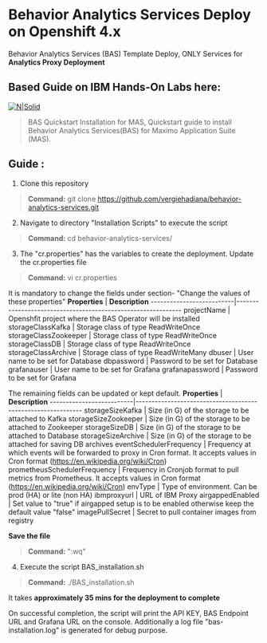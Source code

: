 
# Behavior Analytics Services Deploy on Openshift 4.x
Behavior Analytics Services (BAS) Template Deploy, ONLY Services for **Analytics Proxy Deployment** 

## Based Guide on IBM Hands-On Labs here:
[![N|Solid](https://developer.ibm.com/caas-storage/skillscollection/behavior-analytics-services/dev/_attachments/BAS_medium.png)](https://developer.ibm.com/openlabsdev/ui/behavior-analytics-services)
> BAS Quickstart Installation for MAS, Quickstart guide to install Behavior Analytics Services(BAS) for Maximo Application Suite (MAS).

## Guide :
1. Clone this repository
> **Command:** git clone https://github.com/vergiehadiana/behavior-analytics-services.git
2. Navigate to directory "Installation Scripts" to execute the script
> **Command:** cd behavior-analytics-services/
3. The "cr.properties" has the variables to create the deployment. Update the cr.properties file
> **Command:** vi cr.properties

It is mandatory to change the fields under section- "Change the values of these properties"
**Properties**	          | **Description**
--------------------------|-------------------------------------------------------------
projectName	              | Openshfit project where the BAS Operator will be installed
storageClassKafka	      | Storage class of type ReadWriteOnce
storageClassZookeeper	  | Storage class of type ReadWriteOnce
storageClassDB	          | Storage class of type ReadWriteOnce
storageClassArchive	      | Storage class of type ReadWriteMany
dbuser	                  | User name to be set for Database
dbpassword  	          | Password to be set for Database
grafanauser	              | User name to be set for Grafana
grafanapassword	          | Password to be set for Grafana

The remaining fields can be updated or kept default.
**Properties**	          | **Description**
--------------------------|-------------------------------------------------------------
storageSizeKafka	      | Size (in G) of the storage to be attached to Kafka
storageSizeZookeeper	  | Size (in G) of the storage to be attached to Zookeeper
storageSizeDB	          | Size (in G) of the storage to be attached to Database
storageSizeArchive	      | Size (in G) of the storage to be attached for saving DB archives
eventSchedulerFrequency	  | Frequency at which events will be forwarded to proxy in Cron format. It accepts values in Cron format (https://en.wikipedia.org/wiki/Cron)
prometheusSchedulerFrequency	| Frequency in Cronjob format to pull metrics from Prometheus. It accepts values in Cron format (https://en.wikipedia.org/wiki/Cron)
envType	                  | Type of environment. Can be prod (HA) or lite (non HA)
ibmproxyurl	              | URL of IBM Proxy
airgappedEnabled	      | Set value to "true" if airgapped setup is to be enabled otherwise keep the default value "false"
imagePullSecret      	  | Secret to pull container images from registry

**Save the file** 
> **Command:** ":wq"

4. Execute the script BAS_installation.sh
> **Command:** ./BAS_installation.sh

It takes **approximately 35 mins for the deployment to complete**

On successful completion, the script will print the API KEY, BAS Endpoint URL and Grafana URL on the console.
Additionally a log file "bas-installation.log" is generated for debug purpose.
